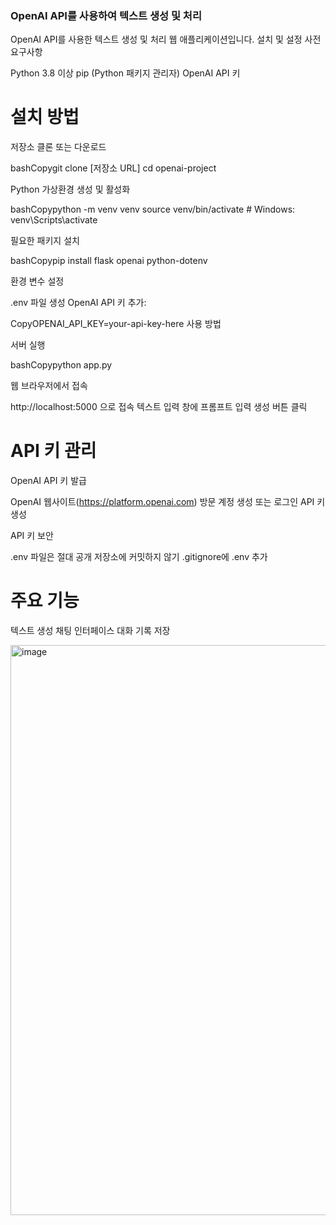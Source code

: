 ### OpenAI API를 사용하여 텍스트 생성 및 처리

OpenAI API를 사용한 텍스트 생성 및 처리 웹 애플리케이션입니다.
설치 및 설정
사전 요구사항

Python 3.8 이상
pip (Python 패키지 관리자)
OpenAI API 키

# 설치 방법

저장소 클론 또는 다운로드

bashCopygit clone [저장소 URL]
cd openai-project

Python 가상환경 생성 및 활성화

bashCopypython -m venv venv
source venv/bin/activate  # Windows: venv\Scripts\activate

필요한 패키지 설치

bashCopypip install flask openai python-dotenv

환경 변수 설정


.env 파일 생성
OpenAI API 키 추가:

CopyOPENAI_API_KEY=your-api-key-here
사용 방법

서버 실행

bashCopypython app.py

웹 브라우저에서 접속


http://localhost:5000 으로 접속
텍스트 입력 창에 프롬프트 입력
생성 버튼 클릭

# API 키 관리

OpenAI API 키 발급


OpenAI 웹사이트(https://platform.openai.com) 방문
계정 생성 또는 로그인
API 키 생성


API 키 보안


.env 파일은 절대 공개 저장소에 커밋하지 않기
.gitignore에 .env 추가

# 주요 기능

텍스트 생성
채팅 인터페이스
대화 기록 저장


<img width="912" alt="image" src="https://github.com/user-attachments/assets/b5c14b44-5b65-4e34-9b7d-b7172a0554b0">
